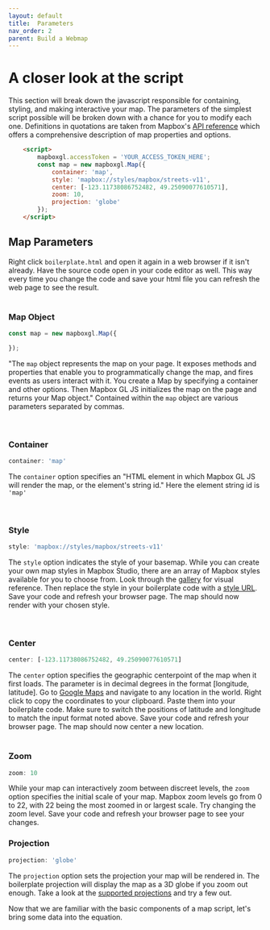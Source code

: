 ```yaml
---
layout: default
title:  Parameters 
nav_order: 2
parent: Build a Webmap
---
```

# A closer look at the script
This section will break down the javascript responsible for containing, styling, and making interactive your map. The parameters of the simplest script possible will be broken down with a chance for you to modify each one. Definitions in quotations are taken from Mapbox's [API reference](https://docs.mapbox.com/mapbox-gl-js/api/) which offers a comprehensive description of map properties and options. 


```html
    <script>
        mapboxgl.accessToken = 'YOUR_ACCESS_TOKEN_HERE'; 
        const map = new mapboxgl.Map({
            container: 'map', 
            style: 'mapbox://styles/mapbox/streets-v11', 
            center: [-123.11738086752482, 49.25090077610571], 
            zoom: 10, 
            projection: 'globe' 
        });
    </script>
```
    


## Map Parameters
Right click ```boilerplate.html``` and open it again in a web browser if it isn't already. Have the source code open in your code editor as well. This way every time you change the code and save your html file you can refresh the web page to see the result.    
<br>  

### Map Object  
```js
const map = new mapboxgl.Map({

});
```
"The ```map``` object represents the map on your page. It exposes methods and properties that enable you to programmatically change the map, and fires events as users interact with it.   You create a Map by specifying a container and other options. Then Mapbox GL JS initializes the map on the page and returns your Map object." Contained within the ```map``` object are various parameters separated by commas. 
<br>    
<br>     

### Container 
```js
container: 'map'
```
The ```container``` option specifies an "HTML element in which Mapbox GL JS will render the map, or the element's string id." Here the element string id is ```'map'```
<br>    
<br>   

### Style 
```js
style: 'mapbox://styles/mapbox/streets-v11'
```
The ```style``` option indicates the style of your basemap. While you can create your own map styles in Mapbox Studio, there are an array of Mapbox styles available for you to choose from. Look through the [gallery](https://www.mapbox.com/gallery/) for visual reference. Then replace the style in your boilerplate code with a [style URL](https://docs.mapbox.com/api/maps/styles/#mapbox-styles). Save your code and refresh your browser page. The map should now render with your chosen style. 
<br>  
<br>  

### Center
```js
center: [-123.11738086752482, 49.25090077610571]
```
The ```center``` option specifies the geographic centerpoint of the map when it first loads. The parameter is in decimal degrees in the format [longitude, latitude]. Go to [Google Maps](https://www.google.com/maps/@41.3294462,57.6083804,3z) and navigate to any location in the world. Right click to copy the coordinates to your clipboard. Paste them into your boilerplate code. Make sure to switch the positions of latitude and longitude to match the input format noted above. Save your code and refresh your browser page. The map should now center a new location. 
<br>
<br>

### Zoom 
```js
zoom: 10
```
While your map can interactively zoom between discreet levels, the ```zoom``` option specifies the initial scale of your map. Mapbox zoom levels go from 0 to 22, with 22 being the most zoomed in or largest scale. Try changing the zoom level. Save your code and refresh your browser page to see your changes. 

### Projection
```js
projection: 'globe'
```
The ```projection``` option sets the projection your map will be rendered in. The boilerplate projection will display the map as a 3D globe if you zoom out enough. Take a look at the [supported projections](https://docs.mapbox.com/mapbox-gl-js/style-spec/projection/) and try a few out. 


Now that we are familiar with the basic components of a map script, let's bring some data into the equation. 



